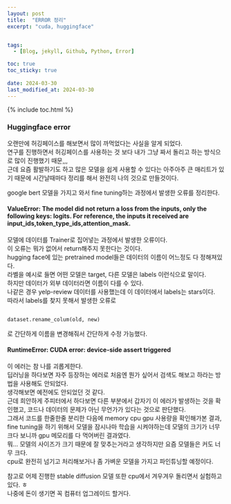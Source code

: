 ```yaml
---
layout: post
title:  "ERROR 정리"
excerpt: "cuda, huggingface"


tags:
  - [Blog, jekyll, Github, Python, Error]

toc: true
toc_sticky: true
 
date: 2024-03-30
last_modified_at: 2024-03-30
---
```

{% include toc.html %}

### Huggingface error
오랜만에 허깅페이스를 해보면서 많이 까먹었다는 사실을 알게 되었다.    
연구를 진행하면서 허깅페이스를 사용하는 것 보다 내가 그냥 짜서 돌리고 하는 방식으로 많이 진행했기 때문,,,    
근데 요즘 활발하기도 하고 많은 모델을 쉽게 사용할 수 있다는 아주아주 큰 매리트가 있기 때문에 시간날때마다 정리를 해서 완전히 나의 것으로 만들것이다.     

google bert 모델을 가지고 와서 fine tuning하는 과정에서 발생한 오류를 정리한다.     

#### ValueError: The model did not return a loss from the inputs, only the following keys: logits. For reference, the inputs it received are input_ids,token_type_ids,attention_mask.
모델에 데이터를 Trainer로 집어넣는 과정에서 발생한 오류이다.    
이 오류는 뭐가 없어서 return해주지 못한다는 것이다.    
hugging face에 있는 pretrained model들은 데이터의 이름이 어느정도 다 정해져있다.    
라벨을 예시로 들면 어떤 모델은 target, 다른 모델은 labels 이런식으로 말이다.     
하지만 데이터가 외부 데이터라면 이름이 다를 수 있다.     
나같은 경우 yelp-review 데이터를 사용했는데 이 데이터에서 labels는 stars이다.    
따라서 labels를 찾지 못해서 발생한 오류로     

```python

dataset.rename_colum(old, new)

```      

로 간단하게 이름을 변경해줘서 간단하게 수정 가능했다.     

  
#### RuntimeError: CUDA error: device-side assert triggered
이 에러는 참 나를 괴롭게한다.    
딥러닝을 하다보면 자주 등장하는 에러로 처음엔 뭔가 싶어서 검색도 해보고 하라는 방법을 사용해도 안되었다.    
생각해보면 예전에도 안되었던 것 같다.     
근데 희안하게 주피터에서 하다보면 다른 부분에서 갑자기 이 에러가 발생하는 것을 확인했고, 코드나 데이터의 문제가 아닌 무언가가 있다는 것으로 판단했다.    
그래서 코드를 한줄한줄 분리한 다음에 memory cpu gpu 사용량을 확인해가본 결과, fine tuning을 하기 위해서 모델을 잠시나마 학습을 시켜야하는데 모델의 크기가 너무 크다 보니까 gpu 메모리를 다 먹어버린 결과였다.     
뭐... 모델의 사이즈가 크기 때문에 잘 맞추는거라고 생각하지만 요즘 모델들은 커도 너무 크다.     
cpu로 완전히 넘기고 처리해보거나 좀 가벼운 모델을 가지고 파인튜닝할 예정이다.     

참고로 어제 진행한 stable diffusion 모델 또한 cpu에서 겨우겨우 돌리면서 실험하고 있다. ㅎ      
나중에 돈이 생기면 꼭 컴퓨터 업그레이드 할거다.